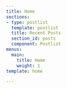 ```yaml
---
title: Home
sections:
- type: postlist
  template: postlist
  title: Recent Posts
  section_id: posts
  component: Postlist
menus:
  main:
    title: Home
    weight: 1
template: home

---
```

